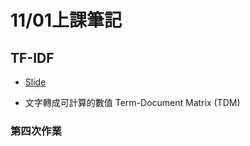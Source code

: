 # 11/01上課筆記
## TF-IDF
* [Slide](https://docs.google.com/presentation/d/e/2PACX-1vQDgSgxp2SxatinxmzX2sdwQZhfLRmnWAl6zqgZBjTrG51dg4Bo8t4u3sXezOLSKGO398BSYq48W97u/pub?start=false&loop=false&delayms=3000&slide=id.p)

* 文字轉成可計算的數值 Term-Document Matrix (TDM)

### 第四次作業
